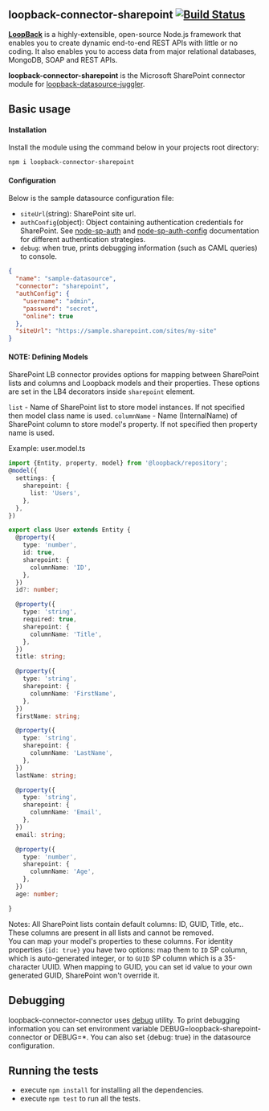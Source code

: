 ## loopback-connector-sharepoint [![Build Status](https://travis-ci.org/Synerzip/loopback-connector-sqlite.svg)](https://travis-ci.org/Synerzip/loopback-connector-sqlite)
[**LoopBack**](http://loopback.io/) is a highly-extensible, open-source Node.js framework that enables you to create dynamic end-to-end REST APIs with little or no coding. It also enables you to access data from major relational databases, MongoDB, SOAP and REST APIs.

**loopback-connector-sharepoint** is the Microsoft SharePoint connector module for [loopback-datasource-juggler](https://github.com/strongloop/loopback-datasource-juggler).

## Basic usage

#### Installation
Install the module using the command below in your projects root directory:
```sh
npm i loopback-connector-sharepoint
```

#### Configuration

Below is the sample datasource configuration file:

* `siteUrl`(string): SharePoint site url.
* `authConfig`(object): Object containing authentication credentials for SharePoint. See [node-sp-auth](https://github.com/s-KaiNet/node-sp-auth) and [node-sp-auth-config](https://github.com/koltyakov/node-sp-auth-config) documentation for different authentication strategies.
* `debug`: when true, prints debugging information (such as CAML queries) to console. 

```json
{
  "name": "sample-datasource",
  "connector": "sharepoint",
  "authConfig": {
    "username": "admin",
    "password": "secret",
    "online": true
  },
  "siteUrl": "https://sample.sharepoint.com/sites/my-site"
}
```


#### NOTE: Defining Models
SharePoint LB connector provides options for mapping between SharePoint lists and columns and Loopback models and their properties.
These options are set in the LB4 decorators inside `sharepoint` element. 

`list` - Name of SharePoint list to store model instances. If not specified then model class name is used. 
`columnName` - Name (InternalName) of SharePoint column to store model's property. If not specified then property name is used.

Example: user.model.ts
```typescript
import {Entity, property, model} from '@loopback/repository';
@model({
  settings: {
    sharepoint: {
      list: 'Users',
    },
  },
})

export class User extends Entity {
  @property({
    type: 'number',
    id: true,
    sharepoint: {
      columnName: 'ID',
    },
  })
  id?: number;

  @property({
    type: 'string',
    required: true,
    sharepoint: {
      columnName: 'Title',
    },
  })
  title: string;

  @property({
    type: 'string',
    sharepoint: {
      columnName: 'FirstName',
    },
  })
  firstName: string;

  @property({
    type: 'string',
    sharepoint: {
      columnName: 'LastName',
    },
  })
  lastName: string;

  @property({
    type: 'string',
    sharepoint: {
      columnName: 'Email',
    },
  })
  email: string;

  @property({
    type: 'number',
    sharepoint: {
      columnName: 'Age',
    },
  })
  age: number;

}
```
Notes: All SharePoint lists contain default columns: ID, GUID, Title, etc.. These columns are present in all lists and cannot be removed.  
You can map your model's properties to these columns. For identity properties `{id: true}` you have two options: map them to `ID` SP column, which is auto-generated integer, or to `GUID` SP column which is a 35-character UUID.
When mapping to GUID, you can set id value to your own generated GUID, SharePoint won't override it.       

## Debugging
loopback-connector-connector uses [debug](https://www.npmjs.com/package/debug) utility. To print debugging information you can set environment variable DEBUG=loopback-sharepoint-connector or DEBUG=*.
You can also set {debug: true} in the datasource configuration.
 

## Running the tests
* execute `npm install` for installing all the dependencies.
* execute `npm test` to run all the tests.
